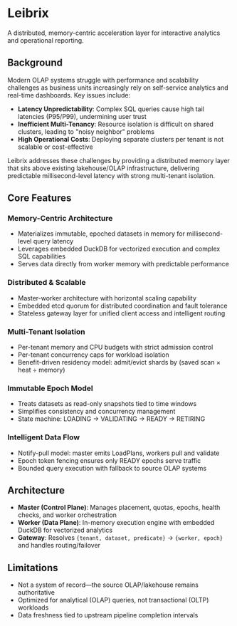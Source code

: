 # Leibrix

A distributed, memory-centric acceleration layer for interactive analytics and operational reporting.

## Background

Modern OLAP systems struggle with performance and scalability challenges as business units increasingly rely on self-service analytics and real-time dashboards. Key issues include:

- **Latency Unpredictability**: Complex SQL queries cause high tail latencies (P95/P99), undermining user trust
- **Inefficient Multi-Tenancy**: Resource isolation is difficult on shared clusters, leading to "noisy neighbor" problems
- **High Operational Costs**: Deploying separate clusters per tenant is not scalable or cost-effective

Leibrix addresses these challenges by providing a distributed memory layer that sits above existing lakehouse/OLAP infrastructure, delivering predictable millisecond-level latency with strong multi-tenant isolation.

## Core Features

### Memory-Centric Architecture
- Materializes immutable, epoched datasets in memory for millisecond-level query latency
- Leverages embedded DuckDB for vectorized execution and complex SQL capabilities
- Serves data directly from worker memory with predictable performance

### Distributed & Scalable
- Master-worker architecture with horizontal scaling capability
- Embedded etcd quorum for distributed coordination and fault tolerance
- Stateless gateway layer for unified client access and intelligent routing

### Multi-Tenant Isolation
- Per-tenant memory and CPU budgets with strict admission control
- Per-tenant concurrency caps for workload isolation
- Benefit-driven residency model: admit/evict shards by (saved scan × heat ÷ memory)

### Immutable Epoch Model
- Treats datasets as read-only snapshots tied to time windows
- Simplifies consistency and concurrency management
- State machine: LOADING → VALIDATING → READY → RETIRING

### Intelligent Data Flow
- Notify-pull model: master emits LoadPlans, workers pull and validate
- Epoch token fencing ensures only READY epochs serve traffic
- Bounded query execution with fallback to source OLAP systems

## Architecture

- **Master (Control Plane)**: Manages placement, quotas, epochs, health checks, and worker orchestration
- **Worker (Data Plane)**: In-memory execution engine with embedded DuckDB for vectorized analytics
- **Gateway**: Resolves `{tenant, dataset, predicate}` → `{worker, epoch}` and handles routing/failover

## Limitations

- Not a system of record—the source OLAP/lakehouse remains authoritative
- Optimized for analytical (OLAP) queries, not transactional (OLTP) workloads
- Data freshness tied to upstream pipeline completion intervals

